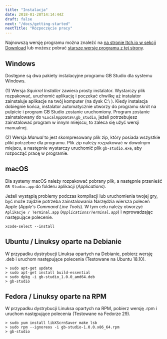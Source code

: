 ```yaml
---
title: "Instalacja"
date: 2018-01-28T14:14:44Z
draft: false
next: "/docs/getting-started"
nextTitle: "Rozpoczęcie pracy"
---
```


Najnowszą wersję programu można znaleźć na [na stronie Itch.io w sekcji Download](https://chrismaltby.itch.io/gb-studio) lub możesz pobrać [starsze wersje programu z tej strony](/downloads/older-versions).
## Windows

Dostępne są dwa pakiety instalacyjne programu GB Studio dla systemu Windows.

(1) Wersja _Squirrel Installer_ zawiera prosty instalator. Wystarczy plik rozpakować, uruchomić aplikację i poczekać chwilkę aż instalator zainstaluje aplikacje na twój komputer (na dysk C:\ ). Kiedy instalacja dobiegnie końca, instalator automatycznie utworzy do programu skrót na pulpicie i program GB Studio zostanie uruchomiony.
Program zostanie zainstalowany do `%LocalAppData%\gb_studio`, jeżeli potrzebujesz zainstalować program w innym miejscu, to zaleca się użyć wersji manualnej. 

(2) Wersja _Manual_ to jest skompresowany plik zip, który posiada wszystkie pliki potrzebne dla programu. Plik zip należy rozpakować w dowolnym miejscu, a następnie wystarczy uruchomić plik `gb-studio.exe`, aby rozpocząć pracę w programie.

## macOS

Dla systemy macOS należy rozpakować pobrany plik, a następnie przenieść `GB Studio.app` do folderu aplikacji (_Applications_). 

Jeżeli wystąpią problemy podczas kompilacji lub uruchomienia twojej gry, być może zajdzie potrzeba zainstalowania Narzędzia wiersza poleceń Apple (_Apple's Command Line Tools_). W tym celu należy otworzyć `Aplikacje / Terminal.app`  (_`Applications/Terminal.app`_) i wprowadzając następujące polecenie.
```
xcode-select --install
```

## Ubuntu / Linuksy oparte na Debianie

W przypadku dystrybucji Linuksa opartych na Debianie, pobierz wersję .deb i uruchom następujące polecenia (Testowane na Ubuntu 18.10).

```
> sudo apt-get update
> sudo apt-get install build-essential
> sudo dpkg -i gb-studio_1.0.0_amd64.deb
> gb-studio
```

## Fedora / Linuksy oparte na RPM

W przypadku dystrybucji Linuksa opartych na RPM, pobierz wersję .rpm i uruchom następujące polecenia (Testowane na Fedorze 29).

```
> sudo yum install libXScrnSaver make lsb
> sudo rpm --ignoreos -i gb-studio-1.0.0.x86_64.rpm
> gb-studio
```
